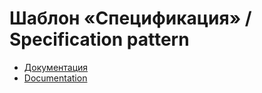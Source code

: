 # Шаблон «Спецификация» / Specification pattern

- [Документация](docs/ru/index.md)
- [Documentation](docs/en/index.md)
